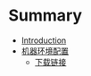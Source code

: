 # Summary

* [Introduction](README.md)
* [机器环境配置](machine/index.md)
    * [下载链接](machine/links.md)

